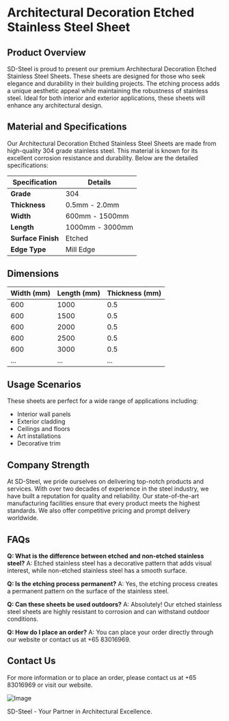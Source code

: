 # Architectural Decoration Etched Stainless Steel Sheet

## Product Overview

SD-Steel is proud to present our premium Architectural Decoration Etched Stainless Steel Sheets. These sheets are designed for those who seek elegance and durability in their building projects. The etching process adds a unique aesthetic appeal while maintaining the robustness of stainless steel. Ideal for both interior and exterior applications, these sheets will enhance any architectural design.

## Material and Specifications

Our Architectural Decoration Etched Stainless Steel Sheets are made from high-quality 304 grade stainless steel. This material is known for its excellent corrosion resistance and durability. Below are the detailed specifications:

| **Specification** | **Details**        |
|-------------------|--------------------|
| **Grade**         | 304                |
| **Thickness**     | 0.5mm - 2.0mm      |
| **Width**         | 600mm - 1500mm     |
| **Length**        | 1000mm - 3000mm    |
| **Surface Finish**| Etched             |
| **Edge Type**     | Mill Edge          |

## Dimensions

| **Width (mm)** | **Length (mm)** | **Thickness (mm)** |
|----------------|-----------------|--------------------|
| 600            | 1000            | 0.5                |
| 600            | 1500            | 0.5                |
| 600            | 2000            | 0.5                |
| 600            | 2500            | 0.5                |
| 600            | 3000            | 0.5                |
| ...            | ...             | ...                |

## Usage Scenarios

These sheets are perfect for a wide range of applications including:
- Interior wall panels
- Exterior cladding
- Ceilings and floors
- Art installations
- Decorative trim

## Company Strength

At SD-Steel, we pride ourselves on delivering top-notch products and services. With over two decades of experience in the steel industry, we have built a reputation for quality and reliability. Our state-of-the-art manufacturing facilities ensure that every product meets the highest standards. We also offer competitive pricing and prompt delivery worldwide.

## FAQs

**Q: What is the difference between etched and non-etched stainless steel?**
A: Etched stainless steel has a decorative pattern that adds visual interest, while non-etched stainless steel has a smooth surface.

**Q: Is the etching process permanent?**
A: Yes, the etching process creates a permanent pattern on the surface of the stainless steel.

**Q: Can these sheets be used outdoors?**
A: Absolutely! Our etched stainless steel sheets are highly resistant to corrosion and can withstand outdoor conditions.

**Q: How do I place an order?**
A: You can place your order directly through our website or contact us at +65 83016969.

## Contact Us

For more information or to place an order, please contact us at +65 83016969 or visit our website. 

![Image](https://github.com/user-attachments/assets/2567258e-e124-4816-932d-1809bd27ef0b)

SD-Steel - Your Partner in Architectural Excellence.